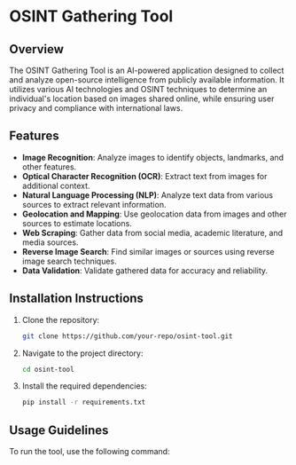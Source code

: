 # OSINT Gathering Tool

## Overview
The OSINT Gathering Tool is an AI-powered application designed to collect and analyze open-source intelligence from publicly available information. It utilizes various AI technologies and OSINT techniques to determine an individual's location based on images shared online, while ensuring user privacy and compliance with international laws.

## Features
- **Image Recognition**: Analyze images to identify objects, landmarks, and other features.
- **Optical Character Recognition (OCR)**: Extract text from images for additional context.
- **Natural Language Processing (NLP)**: Analyze text data from various sources to extract relevant information.
- **Geolocation and Mapping**: Use geolocation data from images and other sources to estimate locations.
- **Web Scraping**: Gather data from social media, academic literature, and media sources.
- **Reverse Image Search**: Find similar images or sources using reverse image search techniques.
- **Data Validation**: Validate gathered data for accuracy and reliability.

## Installation Instructions
1. Clone the repository:
   ```bash
   git clone https://github.com/your-repo/osint-tool.git
   ```
2. Navigate to the project directory:
   ```bash
   cd osint-tool
   ```
3. Install the required dependencies:
   ```bash
   pip install -r requirements.txt
   ```

## Usage Guidelines
To run the tool, use the following command: